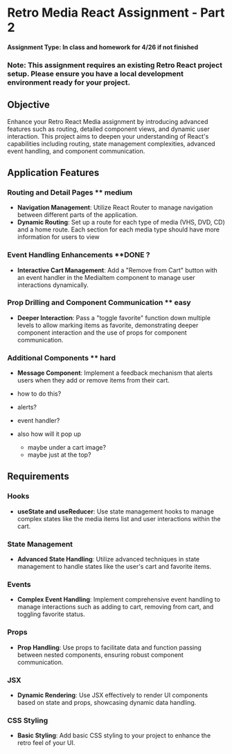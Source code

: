 # Retro Media React Assignment - Part 2

#### Assignment Type: In class and homework for 4/26 if not finished

### Note: This assignment requires an existing Retro React project setup. Please ensure you have a local development environment ready for your project.

## Objective
Enhance your Retro React Media assignment by introducing advanced features such as routing, detailed component views, and dynamic user interaction. This project aims to deepen your understanding of React's capabilities including routing, state management complexities, advanced event handling, and component communication.

## Application Features

### Routing and Detail Pages        ** medium 
- **Navigation Management**: Utilize React Router to manage navigation between different parts of the application.
- **Dynamic Routing**: Set up a route for each type of media (VHS, DVD, CD) and a home route. Each section for each media type should have more information for users to view

### Event Handling Enhancements     **DONE ?
- **Interactive Cart Management**: Add a "Remove from Cart" button with an event handler in the MediaItem component to manage user interactions dynamically.

### Prop Drilling and Component Communication      ** easy
- **Deeper Interaction**: Pass a "toggle favorite" function down multiple levels to allow marking items as favorite, demonstrating deeper component interaction and the use of props for component communication.

### Additional Components       ** hard
- **Message Component**: Implement a feedback mechanism that alerts users when they add or remove items from their cart.

- how to do this?
- alerts? 
- event handler?

- also how will it pop up 
    - maybe under a cart image? 
    - maybe just at the top? 


## Requirements

### Hooks
- **useState and useReducer**: Use state management hooks to manage complex states like the media items list and user interactions within the cart.

### State Management
- **Advanced State Handling**: Utilize advanced techniques in state management to handle states like the user's cart and favorite items.

### Events
- **Complex Event Handling**: Implement comprehensive event handling to manage interactions such as adding to cart, removing from cart, and toggling favorite status.

### Props
- **Prop Handling**: Use props to facilitate data and function passing between nested components, ensuring robust component communication.

### JSX
- **Dynamic Rendering**: Use JSX effectively to render UI components based on state and props, showcasing dynamic data handling.

### CSS Styling
- **Basic Styling**: Add basic CSS styling to your project to enhance the retro feel of your UI.

